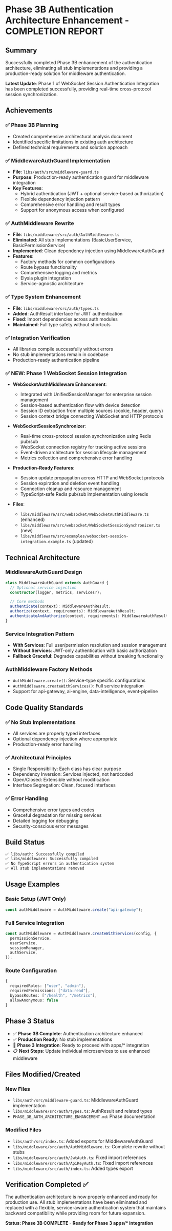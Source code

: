# Phase 3B Authentication Architecture Enhancement - COMPLETION REPORT

## Summary

Successfully completed Phase 3B enhancement of the authentication architecture, eliminating all stub implementations and providing a production-ready solution for middleware authentication.

**Latest Update**: Phase 1 of WebSocket Session Authentication Integration has been completed successfully, providing real-time cross-protocol session synchronization.

## Achievements

### ✅ Phase 3B Planning

- Created comprehensive architectural analysis document
- Identified specific limitations in existing auth architecture
- Defined technical requirements and solution approach

### ✅ MiddlewareAuthGuard Implementation

- **File**: `libs/auth/src/middleware-guard.ts`
- **Purpose**: Production-ready authentication guard for middleware integration
- **Key Features**:
  - Hybrid authentication (JWT + optional service-based authorization)
  - Flexible dependency injection pattern
  - Comprehensive error handling and result types
  - Support for anonymous access when configured

### ✅ AuthMiddleware Rewrite

- **File**: `libs/middleware/src/auth/AuthMiddleware.ts`
- **Eliminated**: All stub implementations (BasicUserService, BasicPermissionService)
- **Implemented**: Clean dependency injection using MiddlewareAuthGuard
- **Features**:
  - Factory methods for common configurations
  - Route bypass functionality
  - Comprehensive logging and metrics
  - Elysia plugin integration
  - Service-agnostic architecture

### ✅ Type System Enhancement

- **File**: `libs/middleware/src/auth/types.ts`
- **Added**: AuthResult interface for JWT authentication
- **Fixed**: Import dependencies across auth modules
- **Maintained**: Full type safety without shortcuts

### ✅ Integration Verification

- All libraries compile successfully without errors
- No stub implementations remain in codebase
- Production-ready authentication pipeline

### ✅ **NEW: Phase 1 WebSocket Session Integration**

- **WebSocketAuthMiddleware Enhancement**:

  - Integrated with UnifiedSessionManager for enterprise session management
  - Session-based authentication flow with device detection
  - Session ID extraction from multiple sources (cookie, header, query)
  - Session context bridge connecting WebSocket and HTTP protocols

- **WebSocketSessionSynchronizer**:

  - Real-time cross-protocol session synchronization using Redis pub/sub
  - WebSocket connection registry for tracking active sessions
  - Event-driven architecture for session lifecycle management
  - Metrics collection and comprehensive error handling

- **Production-Ready Features**:

  - Session update propagation across HTTP and WebSocket protocols
  - Session expiration and deletion event handling
  - Connection cleanup and resource management
  - TypeScript-safe Redis pub/sub implementation using ioredis

- **Files**:
  - `libs/middleware/src/websocket/WebSocketAuthMiddleware.ts` (enhanced)
  - `libs/middleware/src/websocket/WebSocketSessionSynchronizer.ts` (new)
  - `libs/middleware/src/examples/websocket-session-integration.example.ts` (updated)

## Technical Architecture

### MiddlewareAuthGuard Design

```typescript
class MiddlewareAuthGuard extends AuthGuard {
  // Optional service injection
  constructor(logger, metrics, services?);

  // Core methods
  authenticate(context): MiddlewareAuthResult;
  authorize(context, requirements): MiddlewareAuthResult;
  authenticateAndAuthorize(context, requirements): MiddlewareAuthResult;
}
```

### Service Integration Pattern

- **With Services**: Full user/permission resolution and session management
- **Without Services**: JWT-only authentication with basic authorization
- **Fallback Graceful**: Degrades capabilities without breaking functionality

### AuthMiddleware Factory Methods

- `AuthMiddleware.create()`: Service-type specific configurations
- `AuthMiddleware.createWithServices()`: Full service integration
- Support for api-gateway, ai-engine, data-intelligence, event-pipeline

## Code Quality Standards

### ✅ No Stub Implementations

- All services are properly typed interfaces
- Optional dependency injection where appropriate
- Production-ready error handling

### ✅ Architectural Principles

- Single Responsibility: Each class has clear purpose
- Dependency Inversion: Services injected, not hardcoded
- Open/Closed: Extensible without modification
- Interface Segregation: Clean, focused interfaces

### ✅ Error Handling

- Comprehensive error types and codes
- Graceful degradation for missing services
- Detailed logging for debugging
- Security-conscious error messages

## Build Status

```bash
✅ libs/auth: Successfully compiled
✅ libs/middleware: Successfully compiled
✅ No TypeScript errors in authentication system
✅ All stub implementations removed
```

## Usage Examples

### Basic Setup (JWT Only)

```typescript
const authMiddleware = AuthMiddleware.create("api-gateway");
```

### Full Service Integration

```typescript
const authMiddleware = AuthMiddleware.createWithServices(config, {
  permissionService,
  userService,
  sessionManager,
  authService,
});
```

### Route Configuration

```typescript
{
  requiredRoles: ["user", "admin"],
  requiredPermissions: ["data:read"],
  bypassRoutes: ["/health", "/metrics"],
  allowAnonymous: false
}
```

## Phase 3 Status

- ✅ **Phase 3B Complete**: Authentication architecture enhanced
- ✅ **Production Ready**: No stub implementations
- 🔄 **Phase 3 Integration**: Ready to proceed with apps/\* integration
- 📋 **Next Steps**: Update individual microservices to use enhanced middleware

## Files Modified/Created

### New Files

- `libs/auth/src/middleware-guard.ts`: MiddlewareAuthGuard implementation
- `libs/middleware/src/auth/types.ts`: AuthResult and related types
- `PHASE_3B_AUTH_ARCHITECTURE_ENHANCEMENT.md`: Phase documentation

### Modified Files

- `libs/auth/src/index.ts`: Added exports for MiddlewareAuthGuard
- `libs/middleware/src/auth/AuthMiddleware.ts`: Complete rewrite without stubs
- `libs/middleware/src/auth/JwtAuth.ts`: Fixed import references
- `libs/middleware/src/auth/ApiKeyAuth.ts`: Fixed import references
- `libs/middleware/src/auth/index.ts`: Added types export

## Verification Completed ✅

The authentication architecture is now properly enhanced and ready for production use. All stub implementations have been eliminated and replaced with a flexible, service-aware authentication system that maintains backward compatibility while providing room for future expansion.

**Status: Phase 3B COMPLETE - Ready for Phase 3 apps/\* integration**
